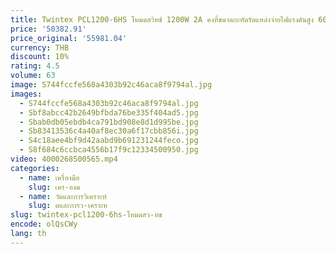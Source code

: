 ```yaml
---
title: Twintex PCL1200-6HS โหมดสวิทช์ 1200W 2A คงที่ขนาดกะทัดรัดแหล่งจ่ายไฟแรงดันสูง 600V
price: '50382.91'
price_original: '55981.04'
currency: THB
discount: 10%
rating: 4.5
volume: 63
image: S744fccfe568a4303b92c46aca8f9794al.jpg
images:
  - S744fccfe568a4303b92c46aca8f9794al.jpg
  - Sbf8abcc42b2649bfbda76be335f404ad5.jpg
  - Sbab0db05ebdb4ca791bd908e8d1d995be.jpg
  - Sb83413536c4a40af8ec30a6f17cbb856i.jpg
  - S4c18aee4bf9d42aabd9b691231244feco.jpg
  - S8f684c6ccbca4556b17f9c12334500950.jpg
video: 4000268500565.mp4
categories:
  - name: เครื่องมือ
    slug: เคร-องม
  - name: วัดและการวิเคราะห์
    slug: ดและการว-เคราะห
slug: twintex-pcl1200-6hs-โหมดสว-ทช
encode: olQsCWy
lang: th
---
```

  